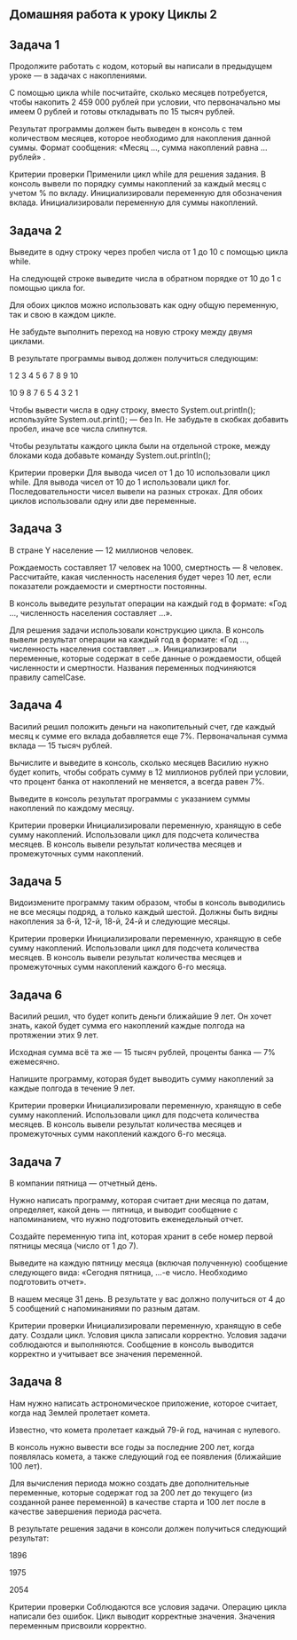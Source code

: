 ## Домашняя работа к уроку Циклы 2
## Задача 1
Продолжите работать с кодом, который вы написали в предыдущем уроке — в задачах с накоплениями.

С помощью цикла while посчитайте, сколько месяцев потребуется, чтобы накопить 2 459 000 рублей при условии, что первоначально мы имеем 0 рублей и готовы откладывать по 15 тысяч рублей.

Результат программы должен быть выведен в консоль с тем количеством месяцев, которое необходимо для накопления данной суммы. Формат сообщения: «Месяц …, сумма накоплений равна … рублей» .


 Критерии проверки
 Применили цикл while для решения задания.
 В консоль вывели по порядку суммы накоплений за каждый месяц с учетом % по вкладу.
 Инициализировали переменную для обозначения вклада.
 Инициализировали переменную для суммы накоплений.

## Задача 2
Выведите в одну строку через пробел числа от 1 до 10 с помощью цикла while.

На следующей строке выведите числа в обратном порядке от 10 до 1 с помощью цикла for.

Для обоих циклов можно использовать как одну общую переменную, так и свою в каждом цикле.

Не забудьте выполнить переход на новую строку между двумя циклами.

В результате программы вывод должен получиться следующим:

1 2 3 4 5 6 7 8 9 10

10 9 8 7 6 5 4 3 2 1


 
Чтобы вывести числа в одну строку, вместо System.out.println(); используйте System.out.print(); — без ln. Не забудьте в скобках добавить пробел, иначе все числа слипнутся.

Чтобы результаты каждого цикла были на отдельной строке, между блоками кода добавьте команду System.out.println();

 Критерии проверки
 Для вывода чисел от 1 до 10 использовали цикл while.
 Для вывода чисел от 10 до 1 использовали цикл for.
 Последовательности чисел вывели на разных строках.
 Для обоих циклов использовали одну или две переменные.

## Задача 3
В стране Y население — 12 миллионов человек.

Рождаемость составляет 17 человек на 1000, смертность — 8 человек. Рассчитайте, какая численность населения будет через 10 лет, если показатели рождаемости и смертности постоянны.

В консоль выведите результат операции на каждый год в формате: «Год …, численность населения составляет …».


 
 Для решения задачи использовали конструкцию цикла.
 В консоль вывели результат операции на каждый год в формате: «Год …, численность населения составляет …».
 Инициализировали переменные, которые содержат в себе данные о рождаемости, общей численности и смертности.
 Названия переменных подчиняются правилу camelCase.

##  Задача 4
Василий решил положить деньги на накопительный счет, где каждый месяц к сумме его вклада добавляется еще 7%. Первоначальная сумма вклада — 15 тысяч рублей.

Вычислите и выведите в консоль, сколько месяцев Василию нужно будет копить, чтобы собрать сумму в 12 миллионов рублей при условии, что процент банка от накоплений не меняется, а всегда равен 7%.

Выведите в консоль результат программы с указанием суммы накоплений по каждому месяцу.


 Критерии проверки
 Инициализировали переменную, хранящую в себе сумму накоплений.
 Использовали цикл для подсчета количества месяцев.
 В консоль вывели результат количества месяцев и промежуточных сумм накоплений.

##  Задача 5
Видоизмените программу таким образом, чтобы в консоль выводились не все месяцы подряд, а только каждый шестой. Должны быть видны накопления за 6-й, 12-й, 18-й, 24-й и следующие месяцы.


 Критерии проверки
 Инициализировали переменную, хранящую в себе сумму накоплений.
 Использовали цикл для подсчета количества месяцев.
 В консоль вывели результат количества месяцев и промежуточных сумм накоплений каждого 6-го месяца.

## Задача 6
Василий решил, что будет копить деньги ближайшие 9 лет. Он хочет знать, какой будет сумма его накоплений каждые полгода на протяжении этих 9 лет.

Исходная сумма всё та же — 15 тысяч рублей, проценты банка — 7% ежемесячно.

Напишите программу, которая будет выводить сумму накоплений за каждые полгода в течение 9 лет.


 Критерии проверки
 Инициализировали переменную, хранящую в себе сумму накоплений.
 Использовали цикл для подсчета количества месяцев.
 В консоль вывели результат количества месяцев и промежуточных сумм накоплений каждого 6-го месяца.

## Задача 7
В компании пятница — отчетный день.

Нужно написать программу, которая считает дни месяца по датам, определяет, какой день — пятница, и выводит сообщение с напоминанием, что нужно подготовить еженедельный отчет.

Создайте переменную типа int, которая хранит в себе номер первой пятницы месяца (число от 1 до 7).

Выведите на каждую пятницу месяца (включая полученную) сообщение следующего вида: «Сегодня пятница, ...-е число. Необходимо подготовить отчет».

В нашем месяце 31 день. В результате у вас должно получиться от 4 до 5 сообщений с напоминаниями по разным датам.


 Критерии проверки
 Инициализировали переменную, хранящую в себе дату.
 Создали цикл.
Условия цикла записали корректно.
Условия задачи соблюдаются и выполняются.
Сообщение в консоль выводится корректно и учитывает все значения переменной.

## Задача 8
Нам нужно написать астрономическое приложение, которое считает, когда над Землей пролетает комета.

Известно, что комета пролетает каждый 79-й год, начиная с нулевого.

В консоль нужно вывести все годы за последние 200 лет, когда появлялась комета, а также следующий год ее появления (ближайшие 100 лет).

Для вычисления периода можно создать две дополнительные переменные, которые содержат год за 200 лет до текущего (из созданной ранее переменной) в качестве старта и 100 лет после в качестве завершения периода расчета.

В результате решения задачи в консоли должен получиться следующий результат:

1896

1975

2054


 Критерии проверки
 Соблюдаются все условия задачи.
 Операцию цикла написали без ошибок.
 Цикл выводит корректные значения.
 Значения переменным присвоили корректно.
